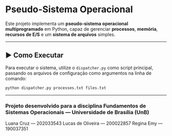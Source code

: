 # Pseudo-Sistema Operacional

Este projeto implementa um **pseudo-sistema operacional multiprogramado** em Python, capaz de gerenciar **processos**, **memória**, **recursos de E/S** e um **sistema de arquivos** simples.

---

## ▶️ Como Executar

Para executar o sistema, utilize o `dispatcher.py` como script principal, passando os arquivos de configuração como argumentos na linha de comando:

```bash
python dispatcher.py processes.txt files.txt
```

---

### Projeto desenvolvido para a disciplina Fundamentos de Sistemas Operacionais — Universidade de Brasília (UnB)

Luana Cruz — 202033543
Lucas de Oliveira — 200022857
Regina Emy — 190037351
